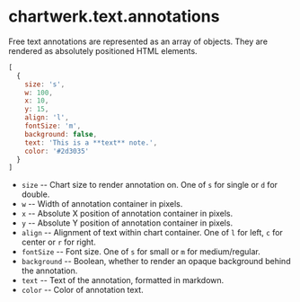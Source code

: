 # chartwerk.text.annotations

Free text annotations are represented as an array of objects. They are rendered as absolutely positioned HTML elements.

```js
[
  {
    size: 's',
    w: 100,
    x: 10,
    y: 15,
    align: 'l',
    fontSize: 'm',
    background: false,
    text: 'This is a **text** note.',
    color: '#2d3035'
  }
]
```

- `size` -- Chart size to render annotation on. One of `s` for single or `d` for double.
- `w` -- Width of annotation container in pixels.
- `x` -- Absolute X position of annotation container in pixels.
- `y` -- Absolute Y position of annotation container in pixels.
- `align` -- Alignment of text within chart container. One of `l` for left, `c` for center or `r` for right.
- `fontSize` -- Font size. One of `s` for small or `m` for medium/regular.
- `background` -- Boolean, whether to render an opaque background behind the annotation.
- `text` -- Text of the annotation, formatted in markdown.
- `color` -- Color of annotation text.
